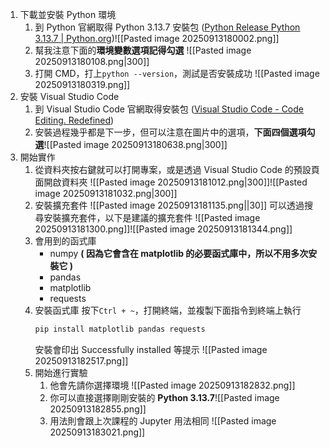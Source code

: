 1. 下載並安裝 Python 環境
	1. 到 Python 官網取得 Python 3.13.7 安裝包 ([Python Release Python 3.13.7 | Python.org](https://www.python.org/downloads/release/python-3137/))![[Pasted image 20250913180002.png]]
	2.  幫我注意下面的**環境變數選項記得勾選**
		![[Pasted image 20250913180108.png|300]]
	3. 打開 CMD，打上```python --version```，測試是否安裝成功
		![[Pasted image 20250913180319.png]]
2. 安裝 Visual Studio Code
	1. 到 Visual Studio Code 官網取得安裝包 ([Visual Studio Code - Code Editing. Redefined](https://code.visualstudio.com/))
	2. 安裝過程幾乎都是下一步，但可以注意在圖片中的選項，**下面四個選項勾選**![[Pasted image 20250913180638.png|300]]
3. 開始實作
	1. 從資料夾按右鍵就可以打開專案，或是透過 Visual Studio Code 的預設頁面開啟資料夾
		![[Pasted image 20250913181012.png|300]]![[Pasted image 20250913181032.png|300]]
	2. 安裝擴充套件
		![[Pasted image 20250913181135.png||30]]
		可以透過搜尋安裝擴充套件，以下是建議的擴充套件		![[Pasted image 20250913181300.png]]![[Pasted image 20250913181344.png]]
	3. 會用到的函式庫
		- numpy **( 因為它會含在 matplotlib 的必要函式庫中，所以不用多次安裝它 )**
		- pandas
		- matplotlib
		- requests
	4. 安裝函式庫
		按下```Ctrl + ~```，打開終端，並複製下面指令到終端上執行
		```bash
		pip install matplotlib pandas requests
		```
		安裝會印出 Successfully installed 等提示 ![[Pasted image 20250913182517.png]]
	5. 開始進行實驗
		1. 他會先請你選擇環境
		![[Pasted image 20250913182832.png]]
		2. 你可以直接選擇剛剛安裝的 **Python 3.13.7**![[Pasted image 20250913182855.png]]
		3. 用法則會跟上次課程的 Jupyter 用法相同
			![[Pasted image 20250913183021.png]]
			